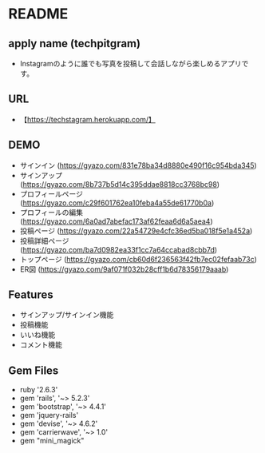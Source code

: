 # README

## apply name (techpitgram)
- Instagramのように誰でも写真を投稿して会話しながら楽しめるアプリです。

## URL
- 【https://techstagram.herokuapp.com/】
## DEMO
- サインイン (https://gyazo.com/831e78ba34d8880e490f16c954bda345)
- サインアップ (https://gyazo.com/8b737b5d14c395ddae8818cc3768bc98)
- プロフィールページ (https://gyazo.com/c29f601762ea10feba4a55de61770b0a)
- プロフィールの編集 (https://gyazo.com/6a0ad7abefac173af62feaa6d6a5aea4)
- 投稿ページ (https://gyazo.com/22a54729e4cfc36ed5ba018f5e1a452a)
- 投稿詳細ページ (https://gyazo.com/ba7d0982ea33f1cc7a64ccabad8cbb7d)
- トップページ (https://gyazo.com/cb60d6f236563f42fb7ec02fefaab73c)
- ER図 (https://gyazo.com/9af071f032b28cff1b6d78356179aaab)

## Features
- サインアップ/サインイン機能
- 投稿機能
- いいね機能
- コメント機能

## Gem Files
- ruby '2.6.3'
- gem 'rails', '~> 5.2.3'
- gem 'bootstrap', '~> 4.4.1'
- gem 'jquery-rails'
- gem 'devise', '~> 4.6.2'
- gem 'carrierwave', '~> 1.0'
- gem "mini_magick"
